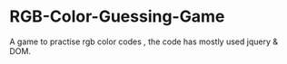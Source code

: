 # RGB-Color-Guessing-Game
A game to practise rgb color codes , the code has mostly used jquery &amp; DOM. 
